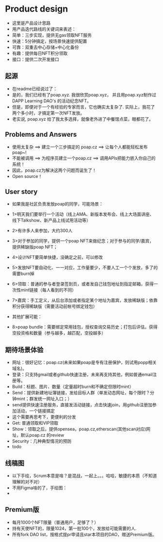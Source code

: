 # Product design
+ 这里是产品设计思路
+ 用产品迭代路线的关键词来表述：
+ 简单：三步实现，提供无gas领取NFT服务
+ 快速：5分钟搞定，按场景快速提供配置
+ 可靠：双重去中心存储+中心化备份
+ 有趣：提供每日NFT积分领取
+ 接口：提供二次开发接口

## 起源
+ 在readme已经说过了：
+ 是的，我们已经有了poap.xyz. 我很欣赏poap.xyz， 并且用poap.xyz制作过 DAPP Learning DAO's 的活动纪念NFT。
+ 但是，即便对于一个有经验的专家而言，它也确实太复杂了. 实际上，我花了两个多小时，才搞定第一次NFT发放。
+ 老实说, poap.xyz 给了我太多选择，就像老外进了中餐馆点菜，眼都花了。

## Problems and Answers
+ 使用太复杂 ==> 建立一个三步搞定的 poap.cz ==> 让每个人都能轻松发布poap~!
+ 不能被调用 ==> 为程序员建立一个poap.cz ==> 调用APIs把能力嵌入你自己的系统！
+ 因此，poap.cz为解决这两个问题而诞生了！
+ Open source！

## User story
+ 如果我是社区负责发放poap的同学，可能场景：
+ 1>明天我们要举行一个活动（线上AMA、新版本发布会、线上大场面讲座、线下Talkshow、新产品上线试用活动等）
+ 2>有许多人来参加，大约300人
+ 3>对于参加的同学，提供一个poap NFT来做纪念；对于参与的同学/嘉宾，提供稀缺版poap NFT；
+ 4>设计NFT要简单快捷，没确定之前，可以修改
+ 5>发放NFT要自动化、一一对应，工作量要少，不要人工一个个发放，多了的需要burn掉
+ 6>领取：普通的参与者登录签到页，或者发自己钱包地址到指定邮箱，获得一次性mint链接（每人看到的不同）
+ 7>嘉宾：手工定义，从后台添加或者指定某个地址为嘉宾，发放稀缺版；依靠积分获得稀缺版（需要活动前帐号绑定钱包）

+ 其他扩展可能：
+ 8>poap bundle：需要绑定常用钱包，授权查询交易历史；打包后评估，获得空投资格和数量（参与越多，越匹配，空投越多）

## 期待场景体验
+ 网址：很好记忆：poap.cz(未来如果poap是专有注册保护，则试用popp相关域名)。
+ 登录：只支持gmail或者github快速注册，未来再支持其他，例如普通email注册等。
+ Build：标题、图片、数量（定量超时burn和不确定但限时mint）
+ Send：提供新建地址簿链接，发给目标人群（单发动态网址，每个限时？分钟mint；群发统一网址入口；）
+ send提供快速注册服务，直接发活动链接，点击快速join，用github注册加参加活动，一个链接搞定
+ 这个需要再思考下，更便利的分发
+ Get: 普通领取和VIP领取
+ Show：领取之后，提供opensea，poap.cz,etherscan(其他scan对应)网址，默认poap.cz 的review
+ Security：几种典型情况的预防
+ todo

## 线稿图
+ 以下手绘，Scrum本意是啥？是混战，一起上。。。哈哈，敏捷的本质（不知道理解的对不对）
+ 不用Figma啥的了，手绘图：
+ 
## Premium版
+ 每月1000个NFT限量（普通用户，足够了？）
+ 持有天使NFT的，限量1024，第一批100个，发放给可能需要的人.
+ 所有fork DAO list，按格式提pr申请且star本项目的DAO，赠送Premium版。